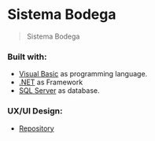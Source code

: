 # Sistema Bodega

> Sistema Bodega

### Built with:

- [Visual Basic]() as programming language.
- [.NET]() as Framework
- [SQL Server]() as database.



###  UX/UI Design:
- [Repository]()
